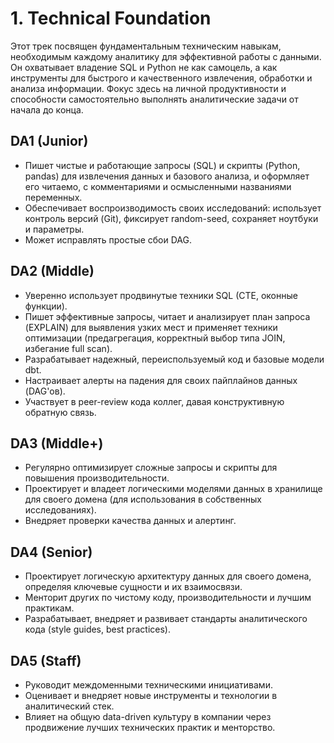 # 1. Technical Foundation

Этот трек посвящен фундаментальным техническим навыкам, необходимым каждому аналитику для эффективной работы с данными. Он охватывает владение SQL и Python не как самоцель, а как инструменты для быстрого и качественного извлечения, обработки и анализа информации. Фокус здесь на личной продуктивности и способности самостоятельно выполнять аналитические задачи от начала до конца.

## DA1 (Junior)
- Пишет чистые и работающие запросы (SQL) и скрипты (Python, pandas) для извлечения данных и базового анализа, и оформляет его читаемо, с комментариями и осмысленными названиями переменных.
- Обеспечивает воспроизводимость своих исследований: использует контроль версий (Git), фиксирует random-seed, сохраняет ноутбуки и параметры.
- Может исправлять простые сбои DAG.

## DA2 (Middle)
- Уверенно использует продвинутые техники SQL (CTE, оконные функции).
- Пишет эффективные запросы, читает и анализирует план запроса (EXPLAIN) для выявления узких мест и применяет техники оптимизации (предагрегация, корректный выбор типа JOIN, избегание full scan).
- Разрабатывает надежный, переиспользуемый код и базовые модели dbt.
- Настраивает алерты на падения для своих пайплайнов данных (DAG'ов).
- Участвует в peer-review кода коллег, давая конструктивную обратную связь.

## DA3 (Middle+)
- Регулярно оптимизирует сложные запросы и скрипты для повышения производительности.
- Проектирует и владеет логическими моделями данных в хранилище для своего домена (для использования в собственных исследованиях).
- Внедряет проверки качества данных и алертинг.

## DA4 (Senior)
- Проектирует логическую архитектуру данных для своего домена, определяя ключевые сущности и их взаимосвязи.
- Менторит других по чистому коду, производительности и лучшим практикам.
- Разрабатывает, внедряет и развивает стандарты аналитического кода (style guides, best practices).

## DA5 (Staff)
- Руководит междоменными техническими инициативами.
- Оценивает и внедряет новые инструменты и технологии в аналитический стек.
- Влияет на общую data-driven культуру в компании через продвижение лучших технических практик и менторство. 